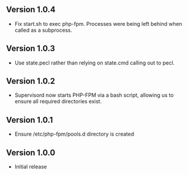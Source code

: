 ## Version 1.0.4

* Fix start.sh to exec php-fpm. Processes were being left behind when called as a subprocess.

## Version 1.0.3

* Use state.pecl rather than relying on state.cmd calling out to pecl.

## Version 1.0.2

* Supervisord now starts PHP-FPM via a bash script, allowing us to ensure all required directories exist.

## Version 1.0.1

* Ensure /etc/php-fpm/pools.d directory is created

## Version 1.0.0

* Initial release
